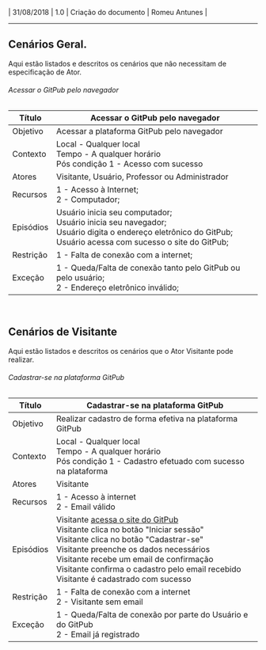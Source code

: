 | 31/08/2018 | 1.0    | Criação do documento        | Romeu Antunes     |


---

## Cenários Geral.
Aqui estão listados e descritos os cenários que não necessitam de especificação de Ator.

###### Acessar o GitPub pelo navegador

| Título    	| Acessar o GitPub pelo navegador|
| -------- | ----------------------------------------------------------------------------- |
| Objetivo | Acessar a plataforma GitPub pelo navegador |
| Contexto | Local - Qualquer local <br/> Tempo - A qualquer horário  <br/> Pós condição 1 - Acesso com sucesso |
| Atores | Visitante, Usuário, Professor ou Administrador |
| Recursos | 1 - Acesso à Internet; <br/> 2 - Computador; |
| Episódios | Usuário inicia seu computador; <br/> Usuário inicia seu navegador; <br/> Usuário digita o endereço eletrônico do GitPub; <br/> Usuário acessa com sucesso o site do GitPub; |
| Restrição | 1 - Falta de conexão com a internet; |
| Exceção | 1 - Queda/Falta de conexão tanto pelo GitPub ou pelo usuário; <br/> 2 - Endereço eletrônico inválido; |

<br/>

## Cenários de Visitante
Aqui estão listados e descritos os cenários que o Ator Visitante pode realizar.

###### Cadastrar-se na plataforma GitPub

| Título    	| Cadastrar-se na plataforma GitPub |
| -------- | ----------------------------------------------------------------------------- |
| Objetivo | Realizar cadastro de forma efetiva na plataforma GitPub |
| Contexto | Local - Qualquer local <br/> Tempo - A qualquer horário  <br/> Pós condição 1 - Cadastro efetuado com sucesso na plataforma |
| Atores | Visitante |
| Recursos | 1 - Acesso à internet <br/> 2 - Email válido |
| Episódios | Visitante [acessa o site do GitPub](#acessar-a-steam-pelo-navegador) <br/> Visitante clica no botão "Iniciar sessão" <br/> Visitante clica no botão "Cadastrar-se" <br/> Visitante preenche os dados necessários <br/> Visitante recebe um email de confirmação <br/> Visitante confirma o cadastro pelo email recebido <br/> Visitante é cadastrado com sucesso|
| Restrição | 1 - Falta de conexão com a internet  <br/> 2 - Visitante sem email  |
| Exceção | 1 - Queda/Falta de conexão por parte do Usuário e do GitPub <br/> 2 - Email já registrado |

<br/>

